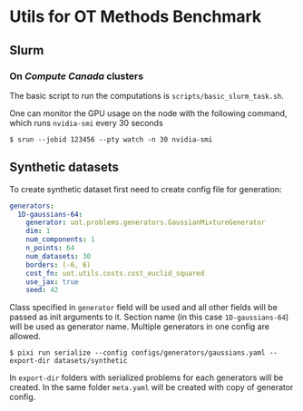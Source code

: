 # Utils for OT Methods Benchmark

## Slurm

### On *Compute Canada* clusters

The basic script to run the computations is `scripts/basic_slurm_task.sh`.

One can monitor the GPU usage on the node with the following command, which runs `nvidia-smi` every 30 seconds
```
$ srun --jobid 123456 --pty watch -n 30 nvidia-smi
```

## Synthetic datasets

To create synthetic dataset first need to create config file for generation:

```yaml
generators:
  1D-gaussians-64:
    generator: uot.problems.generators.GaussianMixtureGenerator
    dim: 1
    num_components: 1
    n_points: 64
    num_datasets: 30
    borders: (-6, 6)
    cost_fn: uot.utils.costs.cost_euclid_squared
    use_jax: true
    seed: 42
```

Class specified in `generator` field will be used and all other fields will be passed as init arguments to it. Section name (in this case `1D-gaussians-64`) will be used as generator name. Multiple generators in one config are allowed.

```
$ pixi run serialize --config configs/generators/gaussians.yaml --export-dir datasets/synthetic
```

In `export-dir` folders with serialized problems for each generators will be created. In the same folder `meta.yaml` will be created with copy of generator config. 